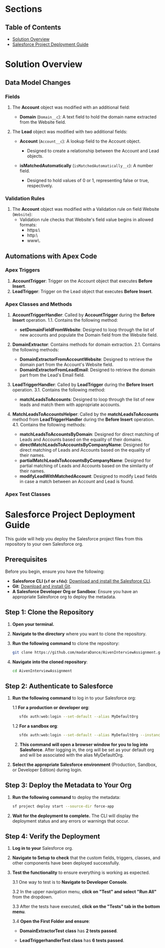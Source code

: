 # Sections

   ## Table of Contents
   - [Solution Overview](#solution-overview)
   - [Salesforce Project Deployment Guide](#salesforce-project-deployment-guide)

# Solution Overview

## Data Model Changes

### Fields 

1. The **Account** object was modified with an additional field:
   * **Domain** (`Domain__c`): A text field to hold the domain name extracted from the Website field.
   
2. The **Lead** object was modified with two additional fields:
   * **Account** (`Account__c`): A lookup field to the Account object.
     * Designed to create a relationship between the Account and Lead objects.

   * **isMatchedAutomatically** (`isMatchedAutomatically__c`): A number field.
     * Designed to hold values of 0 or 1, representing false or true, respectively.

### Validation Rules

1. The **Account** object was modified with a Validation rule on field Website (`Website`):
   * Validation rule checks that Website's field value begins in allowed formats:
      * https:\\
      * http:\\
      * www\\.

## Automations with Apex Code

### Apex Triggers

1. **AccountTrigger**: Trigger on the Account object that executes **Before Insert**.
2. **LeadTrigger**: Trigger on the Lead object that executes **Before Insert**.

### Apex Classes and Methods

1. **AccountTriggerHandler**: Called by **AccountTrigger** during the **Before Insert** operation.
   1.1. Contains the following method:
      * **setDomainFieldFromWebsite**: Designed to loop through the list of new accounts and populate the Domain field from the Website field.

2. **DomainExtractor**: Contains methods for domain extraction.
   2.1. Contains the following methods:
      * **DomainExtractorFromAccountWebsite**: Designed to retrieve the domain part from the Account's Website field.
      * **DomainExtractorFromLeadEmail**: Designed to retrieve the domain part from the Lead's Email field.

3. **LeadTriggerHandler**: Called by **LeadTrigger** during the **Before Insert** operation.
   3.1. Contains the following method:
      * **matchLeadsToAccounts**: Designed to loop through the list of new leads and match them with appropriate accounts.

4. **MatchLeadsToAccountsHelper**: Called by the **matchLeadsToAccounts** method from **LeadTriggerHandler** during the **Before Insert** operation.
   4.1. Contains the following methods:
      * **matchLeadsToAccountsByDomain**: Designed for direct matching of Leads and Accounts based on the equality of their domains.
      * **directMatchLeadsToAccountsByCompanyName**: Designed for direct matching of Leads and Accounts based on the equality of their names.
      * **partialMatchLeadsToAccountsByCompanyName**: Designed for partial matching of Leads and Accounts based on the similarity of their names.
      * **modifyLeadWithMatchedAccount**: Designed to modify Lead fields in case a match between an Account and Lead is found.




### Apex Test Classes


# Salesforce Project Deployment Guide

This guide will help you deploy the Salesforce project files from this repository to your own Salesforce org.

## Prerequisites

Before you begin, ensure you have the following:

- **Salesforce CLI (`sf` or `sfdx`)**: [Download and install the Salesforce CLI](https://developer.salesforce.com/tools/sfdxcli).
- **Git**: [Download and install Git](https://git-scm.com/downloads).
- **A Salesforce Developer Org or Sandbox**: Ensure you have an appropriate Salesforce org to deploy the metadata.

## Step 1: Clone the Repository

1. **Open your terminal.**
2. **Navigate to the directory** where you want to clone the repository.
3. **Run the following command** to clone the repository:

   ```bash
   git clone https://github.com/madaraDance/AivenInterviewAssignment.git
   ```

4. **Navigate into the cloned repository**:
   
   ```bash
   cd AivenInterviewAssignment
   ```

## Step 2: Authenticate to Salesforce

1. **Run the following command** to log in to your Salesforce org:
   
   1.1 **For a production or developer org**:
   ```bash
      sfdx auth:web:login --set-default --alias MyDefaultOrg
   ```
   1.2 **For a sandbox org**:

   ```bash
      sfdx auth:web:login --set-default --alias MyDefaultOrg --instanceurl https://test.salesforce.com
   ```

   2. **This command will open a browser window for you to log into Salesforce**. After logging in, the org will be set as your default org and will be associated with the alias MyDefaultOrg.


2. **Select the appropriate Salesforce environment** (Production, Sandbox, or Developer Edition) during login.

## Step 3: Deploy the Metadata to Your Org

1. **Run the following command** to deploy the metadata:
   ```bash
   sf project deploy start --source-dir force-app
   ```
2. **Wait for the deployment to complete.** The CLI will display the deployment status and any errors or warnings that occur.

## Step 4: Verify the Deployment
1. **Log in to your** Salesforce org.
2. **Navigate to Setup to check** that the custom fields, triggers, classes, and other components have been deployed successfully.
3. **Test the functionality** to ensure everything is working as expected.

   3.1 One way to test is to **Navigate to Developer Console**.

   3.2 In the upper navigation menu, **click on "Test" and select "Run All"** from the dropdown.

   3.3 After the tests have executed, **click on the "Tests" tab in the bottom menu**.

   3.4 **Open the First Folder and ensure**:
      * **DomainExtractorTest class** has **2 tests passed**.

      * **LeadTriggerhandlerTest class** has **6 tests passed**.





